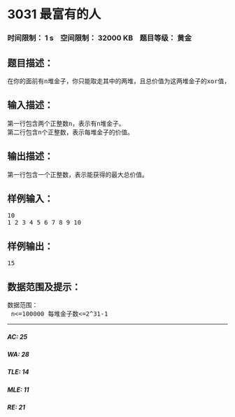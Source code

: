 # 3031 最富有的人   
### 时间限制： 1 s&nbsp;&nbsp;&nbsp;&nbsp;空间限制： 32000 KB&nbsp;&nbsp;&nbsp;&nbsp;题目等级： 黄金  
## 题目描述：  

<pre>
在你的面前有n堆金子，你只能取走其中的两堆，且总价值为这两堆金子的xor值，你想成为最富有的人，你就要有所选择。
</pre>
  
  
## 输入描述：  

<pre>
第一行包含两个正整数n，表示有n堆金子。  
第二行包含n个正整数，表示每堆金子的价值。
</pre>
  
  
## 输出描述：  

<pre>
第一行包含一个正整数，表示能获得的最大总价值。
</pre>
  
  
## 样例输入：  

<pre>
10  
1 2 3 4 5 6 7 8 9 10
</pre>
  
  
## 样例输出：  

<pre>
15
</pre>
  
  
## 数据范围及提示：  

<pre>
数据范围：  
 n<=100000 每堆金子数<=2^31-1
</pre>
  
  
***  

##### AC: 25  
##### WA: 28  
##### TLE: 14  
##### MLE: 11  
##### RE: 21  
